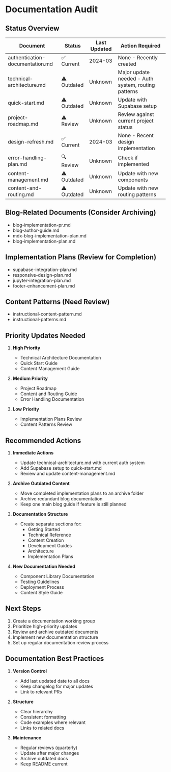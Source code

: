 # Documentation Audit

## Status Overview

| Document | Status | Last Updated | Action Required |
|----------|---------|--------------|----------------|
| authentication-documentation.md | ✅ Current | 2024-03 | None - Recently created |
| technical-architecture.md | ⚠️ Outdated | Unknown | Major update needed - Auth system, routing patterns |
| quick-start.md | ⚠️ Outdated | Unknown | Update with Supabase setup |
| project-roadmap.md | ⚠️ Review | Unknown | Review against current project status |
| design-refresh.md | ✅ Current | 2024-03 | None - Recent design implementation |
| error-handling-plan.md | 🔍 Review | Unknown | Check if implemented |
| content-management.md | ⚠️ Outdated | Unknown | Update with new components |
| content-and-routing.md | ⚠️ Outdated | Unknown | Update with new routing patterns |

## Blog-Related Documents (Consider Archiving)
- blog-implementation-pr.md
- blog-author-guide.md
- mdx-blog-implementation-plan.md
- blog-implementation-plan.md

## Implementation Plans (Review for Completion)
- supabase-integration-plan.md
- responsive-design-plan.md
- jupyter-integration-plan.md
- footer-enhancement-plan.md

## Content Patterns (Need Review)
- instructional-content-pattern.md
- instructional-patterns.md

## Priority Updates Needed

1. **High Priority**
   - Technical Architecture Documentation
   - Quick Start Guide
   - Content Management Guide

2. **Medium Priority**
   - Project Roadmap
   - Content and Routing Guide
   - Error Handling Documentation

3. **Low Priority**
   - Implementation Plans Review
   - Content Patterns Review

## Recommended Actions

1. **Immediate Actions**
   - Update technical-architecture.md with current auth system
   - Add Supabase setup to quick-start.md
   - Review and update content-management.md

2. **Archive Outdated Content**
   - Move completed implementation plans to an archive folder
   - Archive redundant blog documentation
   - Keep one main blog guide if feature is still planned

3. **Documentation Structure**
   - Create separate sections for:
     - Getting Started
     - Technical Reference
     - Content Creation
     - Development Guides
     - Architecture
     - Implementation Plans

4. **New Documentation Needed**
   - Component Library Documentation
   - Testing Guidelines
   - Deployment Process
   - Content Style Guide

## Next Steps

1. Create a documentation working group
2. Prioritize high-priority updates
3. Review and archive outdated documents
4. Implement new documentation structure
5. Set up regular documentation review process

## Documentation Best Practices

1. **Version Control**
   - Add last updated date to all docs
   - Keep changelog for major updates
   - Link to relevant PRs

2. **Structure**
   - Clear hierarchy
   - Consistent formatting
   - Code examples where relevant
   - Links to related docs

3. **Maintenance**
   - Regular reviews (quarterly)
   - Update after major changes
   - Archive outdated docs
   - Keep README current 